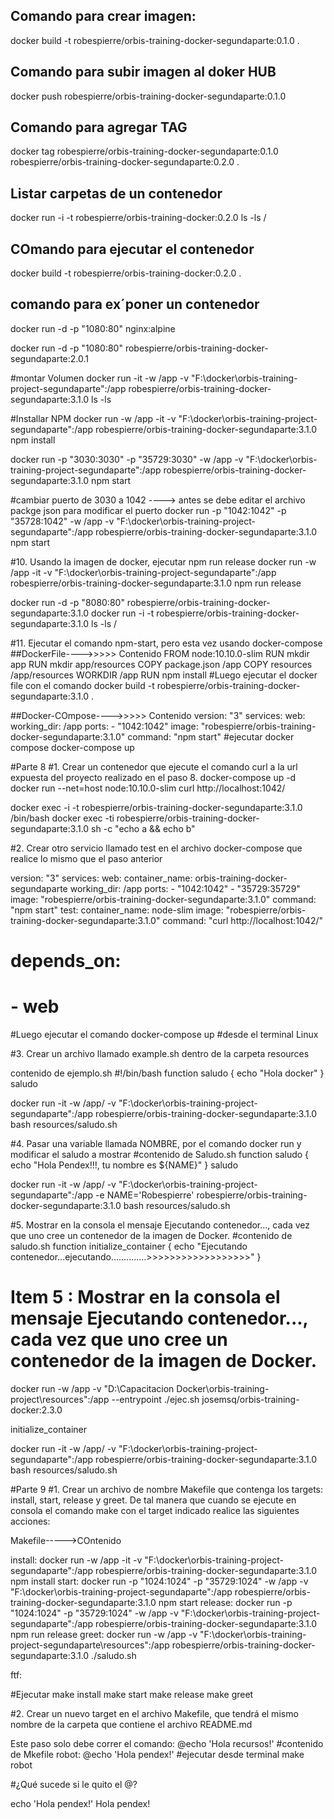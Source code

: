 ## Comando para crear imagen:
docker build -t robespierre/orbis-training-docker-segundaparte:0.1.0 .
## Comando para subir imagen al doker HUB
docker push robespierre/orbis-training-docker-segundaparte:0.1.0 

## Comando para agregar TAG
docker tag robespierre/orbis-training-docker-segundaparte:0.1.0 robespierre/orbis-training-docker-segundaparte:0.2.0 .

## Listar carpetas de un contenedor
docker run -i -t robespierre/orbis-training-docker:0.2.0 ls -ls /

## COmando para ejecutar el contenedor
docker build -t robespierre/orbis-training-docker:0.2.0 .

## comando para ex´poner un contenedor
docker run -d -p "1080:80" nginx:alpine

docker run -d -p "1080:80" robespierre/orbis-training-docker-segundaparte:2.0.1

#montar Volumen
docker run -it -w /app -v "F:\docker\orbis-training-project-segundaparte":/app robespierre/orbis-training-docker-segundaparte:3.1.0 ls -ls

#Installar NPM
docker run -w /app -it -v "F:\docker\orbis-training-project-segundaparte":/app robespierre/orbis-training-docker-segundaparte:3.1.0 npm install


docker run -p "3030:3030" -p "35729:3030" -w /app -v "F:\docker\orbis-training-project-segundaparte":/app robespierre/orbis-training-docker-segundaparte:3.1.0 npm start

#cambiar puerto de 3030 a 1042
----> antes se debe editar el archivo packge json para modificar el puerto
docker run -p "1042:1042" -p "35728:1042" -w /app -v "F:\docker\orbis-training-project-segundaparte":/app robespierre/orbis-training-docker-segundaparte:3.1.0 npm start

#10. Usando la imagen de docker, ejecutar npm run release
docker run -w /app -it -v "F:\docker\orbis-training-project-segundaparte":/app robespierre/orbis-training-docker-segundaparte:3.1.0 npm run release

docker run -d -p "8080:80" robespierre/orbis-training-docker-segundaparte:3.1.0
docker run -i -t robespierre/orbis-training-docker-segundaparte:3.1.0 ls -ls /



#11. Ejecutar el comando npm-start, pero esta vez usando docker-compose
##DockerFile---->>>>> Contenido
FROM node:10.10.0-slim
RUN mkdir app
RUN mkdir app/resources
COPY package.json /app
COPY resources /app/resources
WORKDIR /app
RUN npm install
#Luego ejecutar el docker file con el comando
docker build -t robespierre/orbis-training-docker-segundaparte:3.1.0 .

##Docker-COmpose---->>>>> Contenido
version: "3"
services:
   web:
       working_dir: /app
       ports:
           - "1042:1042"
       image: "robespierre/orbis-training-docker-segundaparte:3.1.0"
       command: "npm start"
#ejecutar docker compose
docker-compose up

#Parte 8
#1. Crear un contenedor que ejecute el comando curl a la url expuesta del proyecto realizado en el paso 8.
docker-compose up -d
docker run --net=host node:10.10.0-slim curl http://localhost:1042/


docker exec -i -t robespierre/orbis-training-docker-segundaparte:3.1.0 /bin/bash
docker exec -ti robespierre/orbis-training-docker-segundaparte:3.1.0 sh -c "echo a && echo b"

#2. Crear otro servicio llamado test en el archivo docker-compose que realice lo mismo que el paso anterior

 version: "3"
 services:
   web:
       container_name: orbis-training-docker-segundaparte
       working_dir: /app
       ports:
           - "1042:1042"
           - "35729:35729"
       image: "robespierre/orbis-training-docker-segundaparte:3.1.0"
       command: "npm start"
   test:
       container_name: node-slim
       image: "robespierre/orbis-training-docker-segundaparte:3.1.0"
       command: "curl http://localhost:1042/"
#       depends_on:
#           - web

#Luego ejecutar el comando
	docker-compose up #desde el terminal Linux

#3. Crear un archivo llamado example.sh dentro de la carpeta resources

contenido de ejemplo.sh
#!/bin/bash
function saludo {
   echo "Hola docker"
 }
saludo

docker run -it -w /app/ -v "F:\docker\orbis-training-project-segundaparte":/app robespierre/orbis-training-docker-segundaparte:3.1.0 bash resources/saludo.sh

#4. Pasar una variable llamada NOMBRE, por el comando docker run y modificar el saludo a mostrar
#contenido de Saludo.sh
function saludo {
 echo "Hola Pendex!!!, tu nombre es ${NAME}"
}
saludo

docker run -it -w /app/ -v "F:\docker\orbis-training-project-segundaparte":/app -e NAME='Robespierre' robespierre/orbis-training-docker-segundaparte:3.1.0 bash resources/saludo.sh

#5. Mostrar en la consola el mensaje Ejecutando contenedor..., cada vez que uno cree un contenedor de la imagen de Docker.
#contenido de saludo.sh
function initialize_container {
 echo "Ejecutando contenedor...ejecutando..............>>>>>>>>>>>>>>>>>>"
}
# Item 5 : Mostrar en la consola el mensaje Ejecutando contenedor..., cada vez que uno cree un contenedor de la imagen de Docker.

docker run -w /app -v "D:\Capacitacion Docker\orbis-training-project\resources":/app --entrypoint ./ejec.sh josemsq/orbis-training-docker:2.3.0

initialize_container

docker run -it -w /app/ -v "F:\docker\orbis-training-project-segundaparte":/app robespierre/orbis-training-docker-segundaparte:3.1.0 bash resources/saludo.sh

#Parte 9
#1. Crear un archivo de nombre Makefile que contenga los targets: install, start, release y greet. De tal manera que cuando se ejecute en consola el comando make con el target indicado realice las siguientes acciones:

Makefile----->COntenido

install:
      docker run -w /app -it -v "F:\docker\orbis-training-project-segundaparte":/app robespierre/orbis-training-docker-segundaparte:3.1.0 npm install
start:
      docker run -p "1024:1024" -p "35729:1024" -w /app -v "F:\docker\orbis-training-project-segundaparte":/app  robespierre/orbis-training-docker-segundaparte:3.1.0 npm start
release:
      docker run -p "1024:1024" -p "35729:1024" -w /app -v "F:\docker\orbis-training-project-segundaparte":/app  robespierre/orbis-training-docker-segundaparte:3.1.0 npm run release
greet:
      docker run -w /app -v "F:\docker\orbis-training-project-segundaparte\resources":/app robespierre/orbis-training-docker-segundaparte:3.1.0 ./saludo.sh
            
ftf:

#Ejecutar 
make install
make start
make release
make greet

#2. Crear un nuevo target en el archivo Makefile, que tendrá el mismo nombre de la carpeta que contiene el archivo README.md

Este paso solo debe correr el comando: @echo 'Hola recursos!'
#contenido de Mkefile
robot: 
    @echo 'Hola pendex!'
#ejecutar desde terminal
make robot

#¿Qué sucede si le quito el @?

echo 'Hola pendex!'
Hola pendex!
